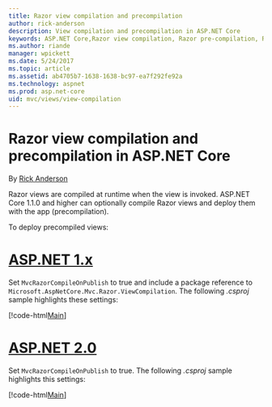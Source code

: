 ```yaml
---
title: Razor view compilation and precompilation
author: rick-anderson
description: View compilation and precompilation in ASP.NET Core
keywords: ASP.NET Core,Razor view compilation, Razor pre-compilation, Razor precompilation
ms.author: riande
manager: wpickett
ms.date: 5/24/2017
ms.topic: article
ms.assetid: ab4705b7-1638-1638-bc97-ea7f292fe92a
ms.technology: aspnet
ms.prod: asp.net-core
uid: mvc/views/view-compilation
---
```

# Razor view compilation and precompilation in ASP.NET Core

By [Rick Anderson](https://twitter.com/RickAndMSFT)

Razor views are compiled at runtime when the view is invoked. ASP.NET Core 1.1.0 and higher can optionally compile Razor views and deploy them with the app (precompilation). 

To deploy precompiled views:

# [ASP.NET 1.x](#tab/aspnet1x)

Set `MvcRazorCompileOnPublish` to true and include a package reference to `Microsoft.AspNetCore.Mvc.Razor.ViewCompilation`. The following *.csproj* sample highlights these settings:

[!code-html[Main](view-compilation\sample\MvcRazorCompileOnPublish.csproj?highlight=5,12)]

# [ASP.NET 2.0](#tab/aspnet20)

Set `MvcRazorCompileOnPublish` to true. The following *.csproj* sample highlights this settings:

[!code-html[Main](view-compilation\sample\MvcRazorCompileOnPublish.csproj?highlight=5)]